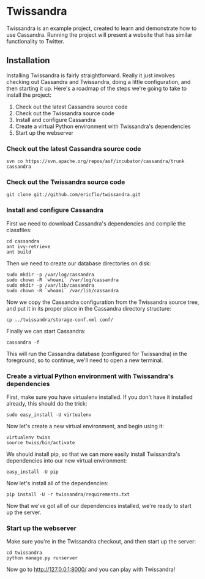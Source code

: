 # Twissandra

Twissandra is an example project, created to learn and demonstrate how to use
Cassandra.  Running the project will present a website that has similar
functionality to Twitter.

## Installation

Installing Twissandra is fairly straightforward.  Really it just involves
checking out Cassandra and Twissandra, doing a little configuration, and
then starting it up.  Here's a roadmap of the steps we're going to take to
install the project:

1. Check out the latest Cassandra source code
1. Check out the Twissandra source code
1. Install and configure Cassandra
1. Create a virtual Python environment with Twissandra's dependencies
1. Start up the webserver

### Check out the latest Cassandra source code

    svn co https://svn.apache.org/repos/asf/incubator/cassandra/trunk cassandra

### Check out the Twissandra source code

    git clone git://github.com/ericflo/twissandra.git

### Install and configure Cassandra

First we need to download Cassandra's dependencies and compile the classfiles:

    cd cassandra
    ant ivy-retrieve
    ant build

Then we need to create our database directories on disk:

    sudo mkdir -p /var/log/cassandra
    sudo chown -R `whoami` /var/log/cassandra
    sudo mkdir -p /var/lib/cassandra
    sudo chown -R `whoami` /var/lib/cassandra

Now we copy the Cassandra configuration from the Twissandra source tree, and
put it in its proper place in the Cassandra directory structure:

    cp ../twissandra/storage-conf.xml conf/

Finally we can start Cassandra:

    cassandra -f

This will run the Cassandra database (configured for Twissandra) in the
foreground, so to continue, we'll need to open a new terminal.

### Create a virtual Python environment with Twissandra's dependencies

First, make sure you have virtualenv installed.  If you don't have it installed
already, this should do the trick:

    sudo easy_install -U virtualenv

Now let's create a new virtual environment, and begin using it:

    virtualenv twiss
    source twiss/bin/activate

We should install pip, so that we can more easily install Twissandra's
dependencies into our new virtual environment:

    easy_install -U pip

Now let's install all of the dependencies:

    pip install -U -r twissandra/requirements.txt

Now that we've got all of our dependencies installed, we're ready to start up
the server.

### Start up the webserver

Make sure you're in the Twissandra checkout, and then start up the server:

    cd twissandra
    python manage.py runserver

Now go to http://127.0.0.1:8000/ and you can play with Twissandra!